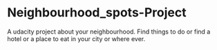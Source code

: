 # Neighbourhood_spots-Project
A udacity project about your neighbourhood.
Find things to do or find a hotel or a place to eat in your city or where ever.
